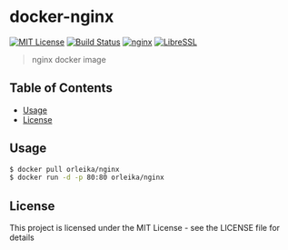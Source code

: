 # docker-nginx

[![MIT License](http://img.shields.io/badge/license-MIT-blue.svg?style=flat-square)](https://orleika.github.io/mit-license)
[![Build Status](https://img.shields.io/travis/orleika/docker-nginx/master.svg?style=flat-square)](https://travis-ci.org/orleika/docker-nginx)
[![nginx](http://img.shields.io/badge/nginx-v1.11.7-blue.svg?style=flat-square)](https://nginx.org/en/download.html)
[![LibreSSL](http://img.shields.io/badge/LibreSSL-v2.4.4-blue.svg?style=flat-square)](https://www.libressl.org/)

> nginx docker image

## Table of Contents

- [Usage](#usage)
- [License](#license)

## Usage

```sh
$ docker pull orleika/nginx
$ docker run -d -p 80:80 orleika/nginx
```

## License

This project is licensed under the MIT License - see the LICENSE file for details
